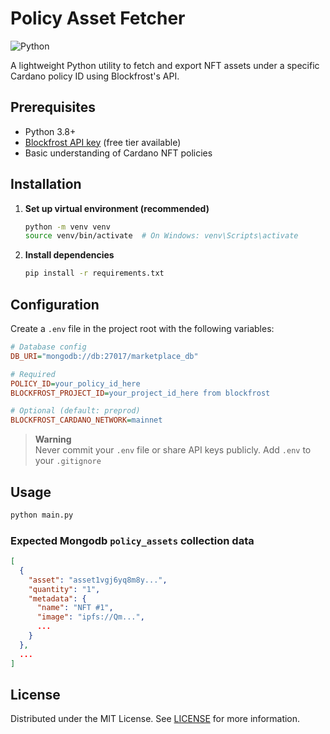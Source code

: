 # Policy Asset Fetcher

![Python](https://img.shields.io/badge/Python-3.9%2B-brightgreen)

A lightweight Python utility to fetch and export NFT assets under a specific Cardano policy ID using Blockfrost's API.



## Prerequisites

- Python 3.8+
- [Blockfrost API key](https://blockfrost.io/) (free tier available)
- Basic understanding of Cardano NFT policies


## Installation

1. **Set up virtual environment (recommended)**
   ```bash
   python -m venv venv
   source venv/bin/activate  # On Windows: venv\Scripts\activate
   ```

2. **Install dependencies**
   ```bash
   pip install -r requirements.txt
   ```

## Configuration

Create a `.env` file in the project root with the following variables:

```ini
# Database config
DB_URI="mongodb://db:27017/marketplace_db"

# Required
POLICY_ID=your_policy_id_here
BLOCKFROST_PROJECT_ID=your_project_id_here from blockfrost

# Optional (default: preprod)
BLOCKFROST_CARDANO_NETWORK=mainnet
```

> **Warning**  
> Never commit your `.env` file or share API keys publicly. Add `.env` to your `.gitignore`

## Usage

```bash
python main.py
```


### Expected Mongodb `policy_assets` collection data
```json
[
  {
    "asset": "asset1vgj6yq8m8y...",
    "quantity": "1",
    "metadata": {
      "name": "NFT #1",
      "image": "ipfs://Qm...",
      ...
    }
  },
  ...
]
```

## License

Distributed under the MIT License. See [LICENSE](../../LICENSE) for more information.
